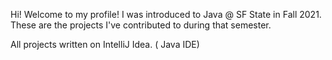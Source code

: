 Hi! Welcome to my profile! I was introduced to Java @ SF State in Fall 2021. These are the projects I've contributed to during that semester.

All projects written on IntelliJ Idea. ( Java IDE)
